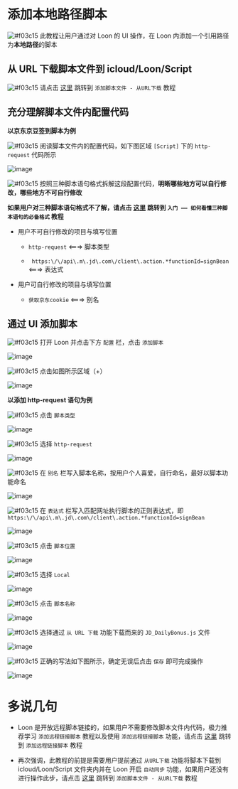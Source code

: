 # 添加本地路径脚本

![#f03c15](https://placehold.it/15/f03c15/000000?text=+) 此教程让用户通过对 Loon 的 UI 操作，在 Loon 内添加一个引用路径为**本地路径**的脚本

## 从 URL 下载脚本文件到 icloud/Loon/Script

![#f03c15](https://placehold.it/15/f03c15/000000?text=+) 请点击 [这里](https://github.com/TiyNa/LoonManual/blob/main/Plus/Download_From_URL.md) 跳转到 `添加脚本文件 - 从URL下载` 教程

## 充分理解脚本文件内配置代码

**以京东京豆签到脚本为例**

![#f03c15](https://placehold.it/15/f03c15/000000?text=+) 阅读脚本文件内的配置代码，如下图区域 `[Script]` 下的 `http-request` 代码所示

![image](https://raw.githubusercontent.com/TiyNa/LoonManualimg/main/Plus/JD-DailyBonus_http-request.jpg)

![#f03c15](https://placehold.it/15/f03c15/000000?text=+) 按照三种脚本语句格式拆解这段配置代码，**明晰哪些地方可以自行修改，哪些地方不可自行修改**

**如果用户对三种脚本语句格式不了解，请点击 [这里](https://github.com/TiyNa/LoonManual/blob/main/Plus/JaveScript_Format.md) 跳转到 `入门 —— 如何看懂三种脚本语句的必备格式` 教程**

- 用户不可自行修改的项目与填写位置

  - `http-request` <===> 脚本类型

  - ` https:\/\/api\.m\.jd\.com\/client\.action.*functionId=signBean` <===> 表达式

- 用户可自行修改的项目与填写位置

  - `获取京东cookie` <===> 别名

## 通过 UI 添加脚本

![#f03c15](https://placehold.it/15/f03c15/000000?text=+) 打开 Loon 并点击下方 `配置` 栏，点击 `添加脚本`

![image](https://raw.githubusercontent.com/TiyNa/LoonManualimg/main/Plus/Local_Script.jpg)

![#f03c15](https://placehold.it/15/f03c15/000000?text=+) 点击如图所示区域（+）

![image](https://raw.githubusercontent.com/TiyNa/LoonManualimg/main/Plus/Local_Script_1.jpg)

**以添加 http-request 语句为例**

![#f03c15](https://placehold.it/15/f03c15/000000?text=+) 点击 `脚本类型`

![image](https://raw.githubusercontent.com/TiyNa/LoonManualimg/main/Plus/Local_Script_2.jpg)

![#f03c15](https://placehold.it/15/f03c15/000000?text=+) 选择 `http-request`

![image](https://raw.githubusercontent.com/TiyNa/LoonManualimg/main/Plus/Local_Script_3.jpg)

![#f03c15](https://placehold.it/15/f03c15/000000?text=+) 在 `别名` 栏写入脚本名称，按用户个人喜爱，自行命名，最好以脚本功能命名

![image](https://raw.githubusercontent.com/TiyNa/LoonManualimg/main/Plus/Local_Script_4.jpg)

![#f03c15](https://placehold.it/15/f03c15/000000?text=+) 在 `表达式` 栏写入匹配网址执行脚本的正则表达式，即 ` https:\/\/api\.m\.jd\.com\/client\.action.*functionId=signBean`

![image](https://raw.githubusercontent.com/TiyNa/LoonManualimg/main/Plus/Local_Script_5.jpg)

![#f03c15](https://placehold.it/15/f03c15/000000?text=+) 点击 `脚本位置`

![image](https://raw.githubusercontent.com/TiyNa/LoonManualimg/main/Plus/Local_Script_6.jpg)

![#f03c15](https://placehold.it/15/f03c15/000000?text=+) 选择 `Local`

![image](https://raw.githubusercontent.com/TiyNa/LoonManualimg/main/Plus/Local_Script_7.jpg)

![#f03c15](https://placehold.it/15/f03c15/000000?text=+) 点击 `脚本名称`

![image](https://raw.githubusercontent.com/TiyNa/LoonManualimg/main/Plus/Local_Script_8.jpg)

![#f03c15](https://placehold.it/15/f03c15/000000?text=+) 选择通过 `从 URL 下载` 功能下载而来的 `JD_DailyBonus.js` 文件

![image](https://raw.githubusercontent.com/TiyNa/LoonManualimg/main/Plus/Local_Script_9.jpg)

![#f03c15](https://placehold.it/15/f03c15/000000?text=+) 正确的写法如下图所示，确定无误后点击 `保存` 即可完成操作

![image](https://raw.githubusercontent.com/TiyNa/LoonManualimg/main/Plus/Local_Script_10.jpg)

# 多说几句

- Loon 是开放远程脚本链接的，如果用户不需要修改脚本文件内代码，极力推荐学习 `添加远程链接脚本` 教程以及使用 `添加远程链接脚本` 功能，请点击 [这里](https://github.com/TiyNa/LoonManual/blob/main/Plus/Remote_JaveScript.md) 跳转到 `添加远程链接脚本` 教程

- 再次强调，此教程的前提是需要用户提前通过 `从URL下载` 功能将脚本下载到 icloud/Loon/Script 文件夹内并在 Loon 开启 `自动同步` 功能，如果用户还没有进行操作此步，请点击 [这里](https://github.com/TiyNa/LoonManual/blob/main/Plus/Download_From_URL.md) 跳转到 `添加脚本文件 - 从URL下载` 教程


